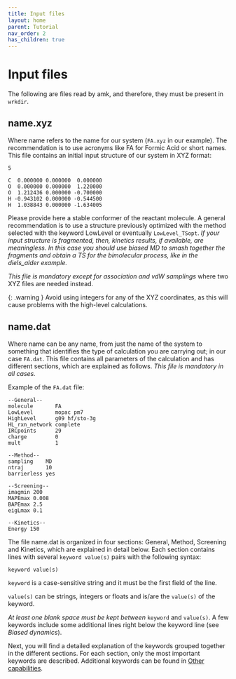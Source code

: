 ```yaml
---
title: Input files
layout: home
parent: Tutorial
nav_order: 2
has_children: true
---
```


# Input files

The following are files read by amk, and therefore, they must be present in <code>wrkdir</code>.

## name.xyz

Where name refers to the name for our system (<code>FA.xyz</code> in our example). The recommendation
is to use acronyms like FA for Formic Acid or short names. This file contains an initial input structure of our system in XYZ format:
```
5  
  
C  0.000000 0.000000  0.000000    
O  0.000000 0.000000  1.220000    
O  1.212436 0.000000 -0.700000    
H -0.943102 0.000000 -0.544500     
H  1.038843 0.000000 -1.634005     
```
Please provide here a stable conformer of the reactant molecule. A general recommendation is to use a
structure previously optimized with the method selected with the keyword LowLevel or eventually
`LowLevel_TSopt`. _If your input structure is fragmented, then, kinetics results, if available, are
meaningless. In this case you should use biased MD to smash together the fragments and obtain a TS for
the bimolecular process, like in the diels_alder example._

_This file is mandatory except for association and vdW samplings_ where two XYZ files are needed instead.

{: .warning }
Avoid using integers for any of the XYZ coordinates, as this will cause problems with the high-level
calculations.

## name.dat

Where name can be any name, from just the name of the system to something that identifies the
type of calculation you are carrying out; in our case `FA.dat`. This file contains all parameters of the
calculation and has different sections, which are explained as follows. _This file is mandatory in all cases._

Example of the `FA.dat` file:
```
--General--
molecule       FA
LowLevel       mopac pm7
HighLevel      g09 hf/sto-3g
HL_rxn_network complete
IRCpoints      29
charge         0
mult           1

--Method--
sampling    MD
ntraj       10
barrierless yes

--Screening--
imagmin 200
MAPEmax 0.008
BAPEmax 2.5
eigLmax 0.1

--Kinetics--
Energy 150
``` 
The file name.dat is organized in four sections: General, Method, Screening and Kinetics, which are
explained in detail below. Each section contains lines with several <code>keyword value(s)</code> pairs with the following syntax:
```
keyword value(s)
```
<code>keyword</code> is a case-sensitive string and it must be the first field of the line.

<code>value(s)</code> can be strings, integers or floats and is/are the `value(s)` of the keyword.

_At least one blank space must be kept between_ `keyword` and `value(s)`. A few keywords include some
additional lines right below the keyword line (see _Biased dynamics_).

Next, you will find a detailed explanation of the keywords grouped together in the different sections. For
each section, only the most important keywords are described. Additional keywords can be found in
[Other capabilities](https://emartineznunez.github.io/AutoMeKin/docs/other.html).
